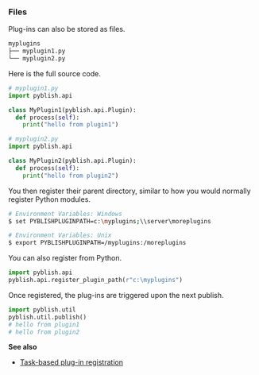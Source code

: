 ### Files

Plug-ins can also be stored as files.
```bash
myplugins
├── myplugin1.py
└── myplugin2.py
```

Here is the full source code.

```python
# myplugin1.py
import pyblish.api

class MyPlugin1(pyblish.api.Plugin):
  def process(self):
    print("hello from plugin1")
```

```python
# myplugin2.py
import pyblish.api

class MyPlugin2(pyblish.api.Plugin):
  def process(self):
    print("hello from plugin2")
```

You then register their parent directory, similar to how you would normally register Python modules.

```bash
# Environment Variables: Windows
$ set PYBLISHPLUGINPATH=c:\myplugins;\\server\moreplugins

# Environment Variables: Unix
$ export PYBLISHPLUGINPATH=/myplugins:/moreplugins
```

You can also register from Python.

```python
import pyblish.api
pyblish.api.register_plugin_path(r"c:\myplugins")
```

Once registered, the plug-ins are triggered upon the next publish.

```python
import pyblish.util
pyblish.util.publish()
# hello from plugin1
# hello from plugin2
```

**See also**

- [Task-based plug-in registration](http://forums.pyblish.com/t/task-specific-plugins)